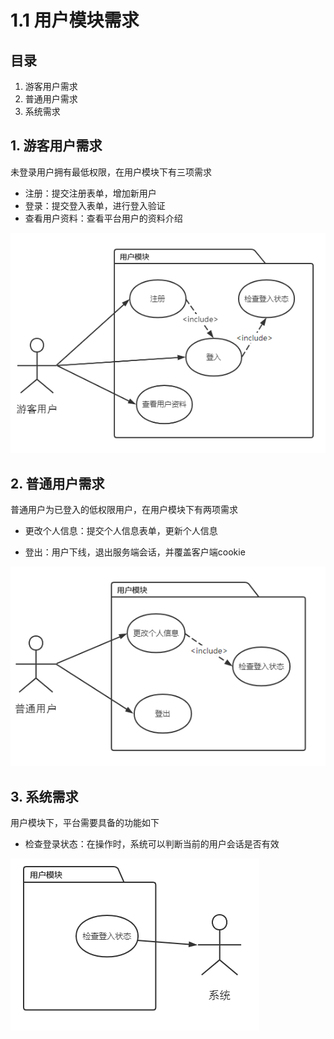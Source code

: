 # 1.1 用户模块需求

## 目录

1. 游客用户需求
2. 普通用户需求
3. 系统需求



## 1. 游客用户需求

未登录用户拥有最低权限，在用户模块下有三项需求

* 注册：提交注册表单，增加新用户
* 登录：提交登入表单，进行登入验证
* 查看用户资料：查看平台用户的资料介绍

![image-20210909141525343](image-20210909141525343.png)



## 2. 普通用户需求

普通用户为已登入的低权限用户，在用户模块下有两项需求

* 更改个人信息：提交个人信息表单，更新个人信息

* 登出：用户下线，退出服务端会话，并覆盖客户端cookie

![image-20210909141717386](image-20210909141717386.png)



## 3. 系统需求

用户模块下，平台需要具备的功能如下

* 检查登录状态：在操作时，系统可以判断当前的用户会话是否有效

![image-20210909141908100](image-20210909141908100.png)

